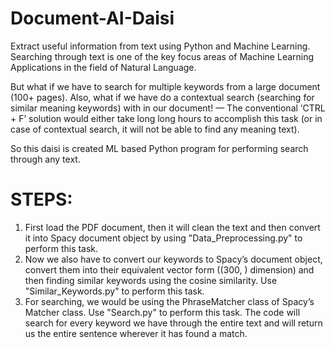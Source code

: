 # Document-AI-Daisi
Extract useful information from text using Python and Machine Learning.
Searching through text is one of the key focus areas of Machine Learning Applications in the field of Natural Language.

But what if we have to search for multiple keywords from a large document (100+ pages). Also, what if we have do a contextual search (searching for similar meaning keywords) with in our document! — The conventional ‘CTRL + F’ solution would either take long long hours to accomplish this task (or in case of contextual search, it will not be able to find any meaning text).

So this daisi is created ML based Python program for performing search through any text.

# STEPS:

1) First load the PDF document, then it will clean the text and then convert it into Spacy document object by using "Data_Preprocessing.py" to perform this task. 
2) Now we also have to convert our keywords to Spacy’s document object, convert them into their equivalent vector form ((300, ) dimension) and then finding similar keywords using the cosine similarity. Use "Similar_Keywords.py" to perform this task. 
3) For searching, we would be using the PhraseMatcher class of Spacy’s Matcher class. Use "Search.py" to perform this task. The code will search for every keyword we have through the entire text and will return us the entire sentence wherever it has found a match.
